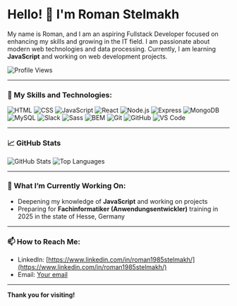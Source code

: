 # Hello! 👋 I'm Roman Stelmakh

My name is Roman, and I am an aspiring Fullstack Developer focused on enhancing my skills and growing in the IT field. I am passionate about modern web technologies and data processing. Currently, I am learning **JavaScript** and working on web development projects.

![Profile Views](https://komarev.com/ghpvc/?username=RomanStelmakh&color=blue&style=flat-square)

---

### 🚀 My Skills and Technologies:

 ![HTML](https://img.shields.io/badge/-HTML-E34F26?logo=html5&logoColor=white&style=flat)
 ![CSS](https://img.shields.io/badge/-CSS-1572B6?logo=css3&logoColor=white&style=flat)
 ![JavaScript](https://img.shields.io/badge/-JavaScript-F7DF1E?logo=javascript&logoColor=black&style=flat)
 ![React](https://img.shields.io/badge/-React-61DAFB?logo=react&logoColor=black&style=flat)
 ![Node.js](https://img.shields.io/badge/-Node.js-339933?logo=node.js&logoColor=white&style=flat)
 ![Express](https://img.shields.io/badge/-Express-000000?logo=express&logoColor=white&style=flat)
 ![MongoDB](https://img.shields.io/badge/-MongoDB-47A248?logo=mongodb&logoColor=white&style=flat)
 ![MySQL](https://img.shields.io/badge/-MySQL-4479A1?logo=mysql&logoColor=white&style=flat)
 ![Slack](https://img.shields.io/badge/-Slack-4A154B?logo=slack&logoColor=white&style=flat)
 ![Sass](https://img.shields.io/badge/-Sass-CC6699?logo=sass&logoColor=white&style=flat)
 ![BEM](https://img.shields.io/badge/-BEM-000000?logo=bem&logoColor=white&style=flat)
 ![Git](https://img.shields.io/badge/-Git-F05032?logo=git&logoColor=white&style=flat)
 ![GitHub](https://img.shields.io/badge/-GitHub-181717?logo=github&logoColor=white&style=flat)
 ![VS Code](https://img.shields.io/badge/-VS%20Code-007ACC?logo=visual-studio-code&logoColor=white&style=flat)

---

### 📈 GitHub Stats

![GitHub Stats](https://github-readme-stats.vercel.app/api?username=RomanStelmakh&show_icons=true&theme=radical)
![Top Languages](https://github-readme-stats.vercel.app/api/top-langs/?username=RomanStelmakh&layout=compact&theme=radical)

---

### 🌱 What I’m Currently Working On:
- Deepening my knowledge of **JavaScript** and working on projects
- Preparing for **Fachinformatiker (Anwendungsentwickler)** training in 2025 in the state of Hesse, Germany

---

### 📫 How to Reach Me:

- LinkedIn: [https://www.linkedin.com/in/roman1985stelmakh/](https://www.linkedin.com/in/roman1985stelmakh/)
- Email: [Your email](mailto:rstelmakh85@gmail.com)

---

**Thank you for visiting!**

